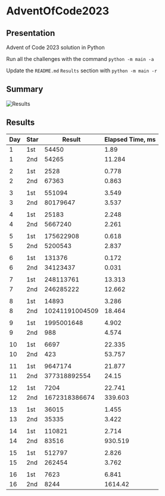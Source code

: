 # AdventOfCode2023

## Presentation

Advent of Code 2023 solution in Python

Run all the challenges with the command `python -m main -a`

Update the `README.md` `Results` section with `python -m main -r`

## Summary
![Results](https://github.com/clementgbcn/AdventOfCode2023/actions/workflows/check_results.yml/badge.svg)


## Results
|   Day | Star   |         Result |   Elapsed Time, ms |
|-------|--------|----------------|--------------------|
|     1 | 1st    |          54450 |              1.89  |
|     1 | 2nd    |          54265 |             11.284 |
|       |        |                |                    |
|     2 | 1st    |           2528 |              0.778 |
|     2 | 2nd    |          67363 |              0.863 |
|       |        |                |                    |
|     3 | 1st    |         551094 |              3.549 |
|     3 | 2nd    |       80179647 |              3.537 |
|       |        |                |                    |
|     4 | 1st    |          25183 |              2.248 |
|     4 | 2nd    |        5667240 |              2.261 |
|       |        |                |                    |
|     5 | 1st    |      175622908 |              0.618 |
|     5 | 2nd    |        5200543 |              2.837 |
|       |        |                |                    |
|     6 | 1st    |         131376 |              0.172 |
|     6 | 2nd    |       34123437 |              0.031 |
|       |        |                |                    |
|     7 | 1st    |      248113761 |             13.313 |
|     7 | 2nd    |      246285222 |             12.662 |
|       |        |                |                    |
|     8 | 1st    |          14893 |              3.286 |
|     8 | 2nd    | 10241191004509 |             18.464 |
|       |        |                |                    |
|     9 | 1st    |     1995001648 |              4.902 |
|     9 | 2nd    |            988 |              4.574 |
|       |        |                |                    |
|    10 | 1st    |           6697 |             22.335 |
|    10 | 2nd    |            423 |             53.757 |
|       |        |                |                    |
|    11 | 1st    |        9647174 |             21.877 |
|    11 | 2nd    |   377318892554 |             24.15  |
|       |        |                |                    |
|    12 | 1st    |           7204 |             22.741 |
|    12 | 2nd    |  1672318386674 |            339.603 |
|       |        |                |                    |
|    13 | 1st    |          36015 |              1.455 |
|    13 | 2nd    |          35335 |              3.422 |
|       |        |                |                    |
|    14 | 1st    |         110821 |              2.714 |
|    14 | 2nd    |          83516 |            930.519 |
|       |        |                |                    |
|    15 | 1st    |         512797 |              2.826 |
|    15 | 2nd    |         262454 |              3.762 |
|       |        |                |                    |
|    16 | 1st    |           7623 |              6.841 |
|    16 | 2nd    |           8244 |           1614.42  |
